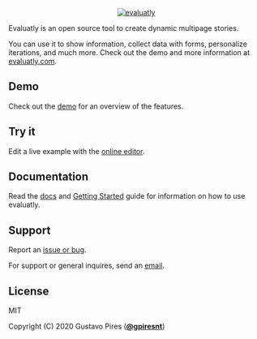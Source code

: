 <p align="center">
  <a href="https://evaluatly.com" target="_blank" rel="noopener noreferrer">
    <img src="https://evaluatly.com/static/img/evaluatly-logo-206x77.png" alt="evaluatly">
  </a>
</p>

Evaluatly is an open source tool to create dynamic multipage stories. 

You can use it to show information, collect data with forms, personalize iterations, and much more. Check out the demo and more information at [evaluatly.com](https://evaluatly.com/).

## Demo

Check out the [demo](https://evaluatly.com/demo/features/) for an overview of the features.

## Try it

Edit a live example with the [online editor](https://evaluatly.com/try.html?d=/data/try.json).

## Documentation

Read the [docs](https://evaluatly.com/docs/) and [Getting Started](https://evaluatly.com/docs/) guide for information on how to use evaluatly.

## Support

Report an [issue or bug](https://github.com/evaluatly/evaluatly-js/issues).

For support or general inquires, send an [email](mailto:gustavo.evaluatly@gmail.com). 


## License

MIT

Copyright (C) 2020 Gustavo Pires (<a href="https://twitter.com/gpiresnt" target="_blank" rel="noopener noreferrer"><b>@gpiresnt</b></a>)

